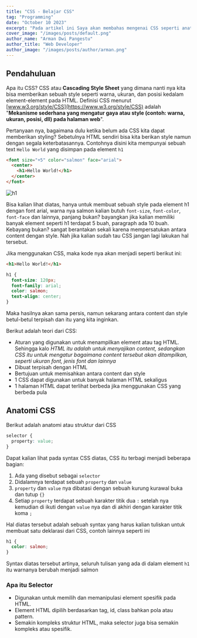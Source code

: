 ```yaml
---
title: "CSS - Belajar CSS"
tag: "Programming"
date: "October 10 2023"
excerpt: "Pada artikel ini Saya akan membahas mengenai CSS seperti anatomi, penempatan dan lainnya"
cover_image: "/images/posts/default.png"
author_name: "Arman Dwi Pangestu"
author_title: "Web Developer"
author_image: "/images/posts/author/arman.png"
---
```


## Pendahuluan

Apa itu CSS? CSS atau **Cascading Style Sheet** yang dimana nanti nya kita bisa memberikan sebuah style seperti warna, ukuran, dan posisi kedalam element-element pada HTML. Definisi CSS menurut [www.w3.org/style/CSS](https://www.w3.org/style/CSS) adalah "**Mekanisme sederhana yang mengatur gaya atau style (contoh: warna, ukuran, posisi, dll) pada halaman web**".

Pertanyaan nya, bagaimana dulu ketika belum ada CSS kita dapat memberikan styling? Sebetulnya HTML sendiri bisa kita berikan style namun dengan segala keterbatasannya. Contohnya disini kita mempunyai sebuah text `Hello World` yang disimpan pada element `h1`

```html
<font size="+5" color="salmon" face="arial">
  <center>
    <h1>Hello World!</h1>
  </center>
</font>
```

![h1](/images/posts/assets/belajar_css/h1.png)

Bisa kalian lihat diatas, hanya untuk membuat sebuah style pada element h1 dengan font arial, warna nya salmon kalian butuh `font-size`, `font-color`, `font-face` dan lainnya, panjang bukan? bayangkan jika kalian memiliki banyak element seperti h1 terdapat 5 buah, paragraph ada 10 buah. Kebayang bukan? sangat berantakan sekali karena mempersatukan antara content dengan style. Nah jika kalian sudah tau CSS jangan lagi lakukan hal tersebut.

Jika menggunakan CSS, maka kode nya akan menjadi seperti berikut ini:

```html
<h1>Hello World!</h1>
```

```css
h1 {
  font-size: 120px;
  font-family: arial;
  color: salmon;
  text-align: center;
}
```

Maka hasilnya akan sama persis, namun sekarang antara content dan style betul-betul terpisah dan itu yang kita inginkan.

Berikut adalah teori dari CSS:

- Aturan yang digunakan untuk menampilkan element atau tag HTML. Sehingga kalo _HTML itu adalah untuk menyajikan content, sedangkan CSS itu untuk mengatur bagaimana content tersebut akan ditampilkan, seperti ukuran font, jenis font dan lainnya_
- Dibuat terpisah dengan HTML
- Bertujuan untuk memisahkan antara content dan style
- 1 CSS dapat digunakan untuk banyak halaman HTML sekaligus
- 1 halaman HTML dapat terlihat berbeda jika menggunakan CSS yang berbeda pula

## Anatomi CSS

Berikut adalah anatomi atau struktur dari CSS

```css
selector {
  property: value;
}
```

Dapat kalian lihat pada syntax CSS diatas, CSS itu terbagi menjadi beberapa bagian:

1. Ada yang disebut sebagai `selector`
2. Didalamnya terdapat sebuah `property` dan `value`
3. `property` dan `value` nya dibatasi dengan sebuah kurung kurawal buka dan tutup `{}`
4. Setiap `property` terdapat sebuah karakter titik dua `:` setelah nya kemudian di ikuti dengan `value` nya dan di akhiri dengan karakter titik koma `;`

Hal diatas tersebut adalah sebuah syntax yang harus kalian tuliskan untuk membuat satu deklarasi dari CSS, contoh lainnya seperti ini

```css
h1 {
  color: salmon;
}
```

Syntax diatas tersebut artinya, seluruh tulisan yang ada di dalam element `h1` itu warnanya berubah menjadi salmon

### Apa itu Selector

- Digunakan untuk memilih dan memanipulasi element spesifik pada HTML.
- Element HTML dipilih berdasarkan tag, id, class bahkan pola atau pattern.
- Semakin kompleks struktur HTML, maka selector juga bisa semakin kompleks atau spesifik.
